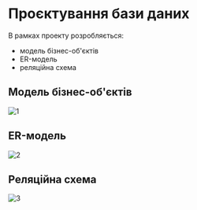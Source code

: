 # Проєктування бази даних

В рамках проекту розробляється: 
- модель бізнес-об'єктів 
- ER-модель
- реляційна схема

## Модель бізнес-об'єктів 
![1](https://www.plantuml.com/plantuml/png/XPFDJy8m0CNl-okQUIDWv4uMCEx0GH9r97gShYOr-rZw8V3VMmlDoyRZuzR-VdIlxUlIs59RrzI9RAso1x5gpKvg8nQBV5EiYuyiIuGOidjLURpPFZ_chracxhx3xropSc-zMEJlnJMjActfjQTLaL_Jd95wVU73iFDzBxKbyS6knuVsqtsoz12tXXmKI4ZSbesyS0OGcrBLDwM-D6RNwUgcoBS7wyL9OrNNqkYWV1qYqdlcug4dXm7ppUbVUI2vm7YgiKOoKOqaubhNgw-RNgYoP5LEnBWICpUR7ESyGml8F2wUC3MOJGGwxa7bmMaS26ezG9w5DuRbuXWad2TXUC24uTMEQI86FGiOCv6YN9IZKsFk1TGbR3QE0q5324Cj24CNE0m56B8atfL8vzDv-XzLf0_JINf-DSTv_--ZYlF2rWAOrN69au40yIFLs5ZAjd9D_GS0)

## ER-модель
![2](https://www.planttext.com/api/plantuml/img/VL9D2u904BttAmQFOL1N4Id8WnSXsg2EMyvX8rTnPoi9_tkRPgve7WPsTjwyUVEnLiGBqkbjDWD0IO9AE2Wi5FX-6BE8dO80NYO6818lYbdzr1-4v2bwB3msNoaNjzQhZ7LquJF7Wcp20TyrEu_dxdLnnt8ob_19dGmgSqiKPRcuT6x22RtjXeM3EZkDYaGcfolrkQswbJMzZLIFqVbzXXPrR7zRC2fvJwMnbjHPkZ1tOA4NuAnSM3djX2Onl-viL1EgKKt2Tqy6qsvio5IVHgtIw5gZJCpbl040)

## Реляційна схема
![3](https://github.com/readme-experts/expert-surveys/blob/lab5/src/img/eer.png)
